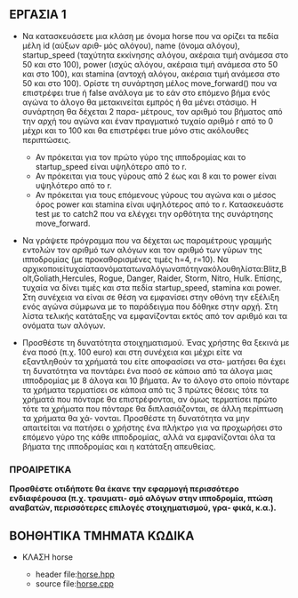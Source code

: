 ## ΕΡΓΑΣΙΑ 1

* Να κατασκευάσετε μια κλάση με όνομα horse που να ορίζει τα πεδία μέλη id (αύξων αριθ‐
  μός αλόγου), name (όνομα αλόγου), startup_speed (ταχύτητα εκκίνησης αλόγου, ακέραια τιμή
  ανάμεσα στο 50 και στο 100), power (ισχύς αλόγου, ακέραια τιμή ανάμεσα στο 50 και στο 100),
  και stamina (αντοχή αλόγου, ακέραια τιμή ανάμεσα στο 50 και στο 100). Ορίστε τη συνάρτηση
  μέλος move_forward() που να επιστρέφει true ή false ανάλογα με το εάν στο επόμενο βήμα ενός
  αγώνα το άλογο θα μετακινείται εμπρός ή θα μένει στάσιμο. Η συνάρτηση θα δέχεται 2 παρα‐
  μέτρους, τον αριθμό του βήματος από την αρχή του αγώνα και έναν πραγματικό τυχαίο αριθμό
  r από το 0 μέχρι και το 100 και θα επιστρέφει true μόνο στις ακόλουθες περιπτώσεις.

  * Αν πρόκειται για τον πρώτο γύρο της ιπποδρομίας και το startup_speed είναι υψηλότερο
    από το r.
  * Αν πρόκειται για τους γύρους από 2 έως και 8 και το power είναι υψηλότερο από το r.
  * Αν πρόκειται για τους επόμενους γύρους του αγώνα και ο μέσος όρος power και stamina
    είναι υψηλότερος από το r.
    Κατασκευάστε test με το catch2 που να ελέγχει την ορθότητα της συνάρτησης move_forward.
* Να γράψετε πρόγραμμα που να δέχεται ως παραμέτρους γραμμής εντολών τον αριθμό των
  αλόγων και τον αριθμό των γύρων της ιπποδρομίας (με προκαθορισμένες τιμές h=4, r=10). Να
  αρχικοποιείτυχαίαταονόματατωναλόγωναπότηνακόλουθηλίστα:Blitz,Bolt,Goliath,Hercules,
  Rogue, Danger, Raider, Storm, Nitro, Hulk.
  Επίσης, τυχαία να δίνει τιμές και στα πεδία startup_speed, stamina και power. Στη συνέχεια
  να είναι σε θέση να εμφανίσει στην οθόνη την εξέλιξη ενός αγώνα σύμφωνα με το παράδειγμα
  που δόθηκε στην αρχή. Στη λίστα τελικής κατάταξης να εμφανίζονται εκτός από τον αριθμό και
  τα ονόματα των αλόγων.
* Προσθέστε τη δυνατότητα στοιχηματισμού. Ένας χρήστης θα ξεκινά με ένα ποσό (π.χ. 100
  euro) και στη συνέχεια και μέχρι είτε να εξαντληθούν τα χρήματά του είτε αποφασίσει να στα‐
  ματήσει θα έχει τη δυνατότητα να ποντάρει ένα ποσό σε κάποιο από τα άλογα μιας ιπποδρομίας
  με 8 άλογα και 10 βήματα. Αν το άλογο στο οποίο πόνταρε τα χρήματα τερματίσει σε κάποια
  από τις 3 πρώτες θέσεις τότε τα χρήματά που πόνταρε θα επιστρέφονται, αν όμως τερματίσει
  πρώτο τότε τα χρήματα που πόνταρε θα διπλασιάζονται, σε άλλη περίπτωση τα χρήματα θα χά‐
  νονται. Προσθέστε τη δυνατότητα να μην απαιτείται να πατήσει ο χρήστης ένα πλήκτρο για να
  προχωρήσει στο επόμενο γύρο της κάθε ιπποδρομίας, αλλά να εμφανίζονται όλα τα βήματα της
  ιπποδρομίας και η κατάταξη απευθείας.

### ΠΡΟΑΙΡΕΤΙΚΑ

**Προσθέστε οτιδήποτε θα έκανε την εφαρμογή περισσότερο ενδιαφέρουσα (π.χ. τραυματι‐
σμό αλόγων στην ιπποδρομία, πτώση αναβατών, περισσότερες επιλογές στοιχηματισμού, γρα‐
φικά, κ.α.).**


## ΒΟΗΘΗΤΙΚΑ ΤΜΗΜΑΤΑ ΚΩΔΙΚΑ

* ΚΛΑΣΗ horse

  * header file:[horse.hpp](horse.hpp)
  * source file:[horse.cpp](horse.cpp)
